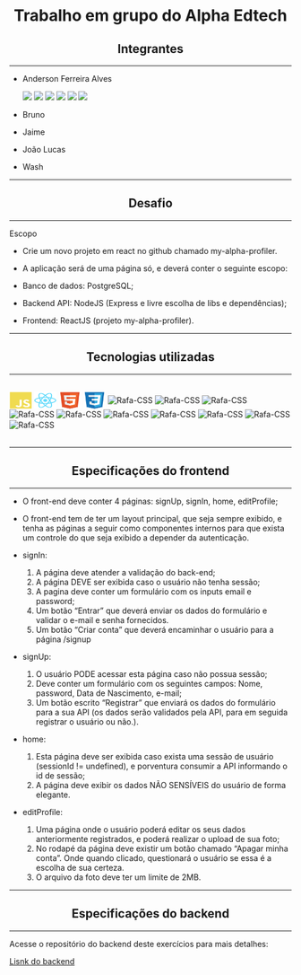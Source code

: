 
<h1 align="center">Trabalho em grupo do Alpha Edtech</h1>

<h2 align="center">Integrantes</h2>

---

- Anderson Ferreira Alves

    <a href="" target="_blank"><img src="https://img.shields.io/badge/YouTube-FF0000?style=for-the-badge&logo=youtube&logoColor=white" target="_blank"></a>
    <a href="" target="_blank"><img src="https://img.shields.io/badge/-Instagram-%23E4405F?style=for-the-badge&logo=instagram&logoColor=white" target="_blank"></a>
 	  <a href="" target="_blank"><img src="https://img.shields.io/badge/Twitch-9146FF?style=for-the-badge&logo=twitch&logoColor=white" target="_blank"></a>
    <a href="" target="_blank"><img src="https://img.shields.io/badge/Discord-7289DA?style=for-the-badge&logo=discord&logoColor=white" target="_blank"></a>
    <a href = ""><img src="https://img.shields.io/badge/-Gmail-%23333?style=for-the-badge&logo=gmail&logoColor=white" target="_blank"></a>
    <a href="" target="_blank"><img src="https://img.shields.io/badge/-LinkedIn-%230077B5?style=for-the-badge&logo=linkedin&logoColor=white" target="_blank"></a>

- Bruno



- Jaime



- João Lucas



- Wash

---
<h2 align="center">Desafio</h2>

---

Escopo

- Crie um novo projeto em react no github chamado my-alpha-profiler.
- A aplicação será de uma página só, e deverá conter o seguinte escopo:


- Banco de dados: PostgreSQL;
- Backend API: NodeJS (Express e livre escolha de libs e dependências);
- Frontend: ReactJS (projeto my-alpha-profiler).

---
<h2 align="center">Tecnologias utilizadas</h2>

---

<div style="display: inline_block"><br>
  <img align="center" alt="Rafa-Js" height="30" width="40" src="https://raw.githubusercontent.com/devicons/devicon/master/icons/javascript/javascript-plain.svg">
  <img align="center" alt="Rafa-React" height="30" width="40" src="https://raw.githubusercontent.com/devicons/devicon/master/icons/react/react-original.svg">
  <img align="center" alt="Rafa-HTML" height="30" width="40" src="https://raw.githubusercontent.com/devicons/devicon/master/icons/html5/html5-original.svg">
  <img align="center" alt="Rafa-CSS" height="30" width="40" src="https://raw.githubusercontent.com/devicons/devicon/master/icons/css3/css3-original.svg">
  <img align="center" alt="Rafa-CSS" height="30" width="40" src="https://cdn.jsdelivr.net/gh/devicons/devicon/icons/figma/figma-original.svg" />
  <img align="center" alt="Rafa-CSS" height="30" width="40" src="https://cdn.jsdelivr.net/gh/devicons/devicon/icons/git/git-original.svg" />
  <img align="center" alt="Rafa-CSS" height="30" width="40" src="https://cdn.jsdelivr.net/gh/devicons/devicon/icons/express/express-original-wordmark.svg" />
  <img align="center" alt="Rafa-CSS" height="30" width="40" src="https://cdn.jsdelivr.net/gh/devicons/devicon/icons/postgresql/postgresql-original-wordmark.svg" />
  <img align="center" alt="Rafa-CSS" height="30" width="40" src="https://cdn.jsdelivr.net/gh/devicons/devicon/icons/vscode/vscode-original.svg" />
  <img align="center" alt="Rafa-CSS" height="30" width="40" src="https://cdn.jsdelivr.net/gh/devicons/devicon/icons/npm/npm-original-wordmark.svg" />
  <img align="center" alt="Rafa-CSS" height="30" width="40" src="https://cdn.jsdelivr.net/gh/devicons/devicon/icons/nodejs/nodejs-original-wordmark.svg" />
  <img align="center" alt="Rafa-CSS" height="30" width="40" src="https://cdn.jsdelivr.net/gh/devicons/devicon/icons/nginx/nginx-original.svg" />
  <img align="center" alt="Rafa-CSS" height="30" width="40" src="https://cdn.jsdelivr.net/gh/devicons/devicon/icons/github/github-original.svg" />
  <img align="center" alt="Rafa-CSS" height="30" width="40" src="https://cdn.jsdelivr.net/gh/devicons/devicon/icons/eslint/eslint-original-wordmark.svg" />
</div>

<br/>

---
<h2 align="center">Especificações do frontend</h2>

---

- O front-end deve conter 4 páginas: signUp, signIn, home, editProfile;
- O front-end tem de ter um layout principal, que seja sempre exibido, e tenha as páginas a seguir como componentes internos para que exista um controle do que seja exibido a depender da autenticação.


- signIn:

  1. A página deve atender a validação do back-end;
  2. A página DEVE ser exibida caso o usuário não tenha sessão;
  3. A pagina deve conter um formulário com os inputs email e password;
  4. Um botão “Entrar” que deverá enviar os dados do formulário e validar o e-mail e senha fornecidos.
  5. Um botão “Criar conta” que deverá encaminhar o usuário para a página /signup
- signUp:
  1. O usuário PODE acessar esta página caso não possua sessão;
  2. Deve conter um formulário com os seguintes campos: Nome, password, Data de Nascimento, e-mail;
  3. Um botão escrito “Registrar” que enviará os dados do formulário para a sua API (os dados serão validados pela API, para em seguida registrar o usuário ou não.).
- home:
  1. Esta página deve ser exibida caso exista uma sessão de usuário (sessionId != undefined), e porventura consumir a API informando o id de sessão;
   2. A página deve exibir os dados NÃO SENSÍVEIS do usuário de forma elegante.
- editProfile:
  1. Uma página onde o usuário poderá editar os seus dados anteriormente registrados, e poderá realizar o upload de sua foto;
  2. No rodapé da página deve existir um botão chamado “Apagar minha conta”. Onde quando clicado, questionará o usuário se essa é a escolha de sua certeza.
  3. O arquivo da foto deve ter um limite de 2MB.

---
<h2 align="center">Especificações do backend</h2>

---

  Acesse o repositório do backend deste exercícios para mais detalhes:

[Lisnk do backend](https://github.com/AndersonFerreiraAlves007/my-alpha-backend)
